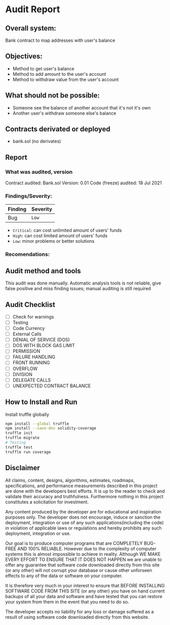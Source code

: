 # Audit Report

## Overall system:
Bank contract to map addresses with user's balance

## Objectives:
- Method to get user's balance
- Method to add amount to the user's account
- Method to withdraw value from the user's account

## What should not be possible:
- Someone see the balance of another account that it's not it's own
- Another user's withdraw someone else's balance

## Contracts derivated or deployed
- bank.sol (no derivates)

## Report

### What was audited, version
Contract audited: Bank.sol
Version: 0.01
Code (freeze) audited: 18 Jul 2021

### Findings/Severity:
Finding  |  Severity
--------  |  --------
Bug  |  `Low`

- `Critical`: can cost unlimited amount of users' funds
- `High`: can cost limited amount of users' funds
- `Low`: minor problems or better solutions

### Recomendations:

## Audit method and tools
This audit was done manually. Automatic analysis tools is not reliable, give false positive and miss finding issues; manual auditing is still required

## Audit Checklist
- [ ] Check for warnings
- [ ] Testing
- [ ] Code Currency
- [ ] External Calls
- [ ] DENIAL OF SERVICE (DOS)
- [ ] DOS WITH BLOCK GAS LIMIT
- [ ] PERMISSION
- [ ] FAILURE HANDLING
- [ ] FRONT RUNNING
- [ ] OVERFLOW
- [ ] DIVISION
- [ ] DELEGATE CALLS
- [ ] UNEXPECTED CONTRACT BALANCE

## How to Install and Run
Install truffle globally
```bash
npm install --global truffle
npm install --save-dev solidity-coverage
truffle init 
truffle migrate
# Testing
truffle test
truffle run coverage
````

## Disclaimer
All claims, content, designs, algorithms, estimates, roadmaps, specifications, and performance measurements described in this project are done with the developers best efforts. It is up to the reader to check and validate their accuracy and truthfulness. Furthermore nothing in this project constitutes a solicitation for investment.

Any content produced by the developer are for educational and inspiration purposes only. The developer does not encourage, induce or sanction the deployment, integration or use of any such applications(including the code) in violation of applicable laws or regulations and hereby prohibits any such deployment, integration or use.

Our goal is to produce computer programs that are COMPLETELY BUG-FREE AND 100% RELIABLE.  However due to the complexity of computer systems this is almost impossible to achieve in reality. Although WE MAKE EVERY EFFORT TO ENSURE THAT IT DOES NOT HAPPEN we are unable to offer any guarantee that software code downloaded directly from this site (or any other) will not corrupt your database or cause other unforseen effects to any of the data or software on your computer.

It is therefore very much in your interest to ensure that BEFORE INSTALLING SOFTWARE CODE FROM THIS SITE (or any other) you have on hand current backups of all your data and software and have tested that you can restore your system from them in the event that you need to do so.

The developer accepts no liability for any loss or damage suffered as a result of using software code downloaded directly from this website.

